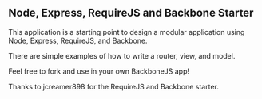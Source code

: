 ## Node, Express, RequireJS and Backbone Starter
This application is a starting point to design a modular application using Node, Express, RequireJS, and Backbone.  

There are simple examples of how to write a router, view, and model.  

Feel free to fork and use in your own BackboneJS app!

Thanks to jcreamer898 for the RequireJS and Backbone starter.